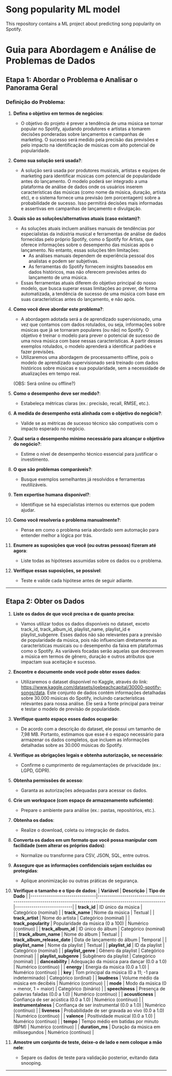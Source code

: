 # Song popularity ML model
This repository contains a ML project about predicting song popularity on Spotify.


# Guia para Abordagem e Análise de Problemas de Dados

## **Etapa 1: Abordar o Problema e Analisar o Panorama Geral**

### Definição do Problema:
1. **Defina o objetivo em termos de negócios**:
   - O objetivo do projeto é prever a tendência de uma música se tornar popular no Spotify, ajudando produtores e artistas a tomarem decisões ponderadas sobre lançamentos e campanhas de marketing. O sucesso será medido pela precisão das previsões e pelo impacto na identificação de músicas com alto potencial de popularidade.

2. **Como sua solução será usada?**:
   - A solução será usada por produtores musicais, artistas e equipes de marketing para identificar músicas com potencial de popularidade antes do lançamento. O modelo poderá ser integrado a uma plataforma de análise de dados onde os usuários inserem características das músicas (como nome da música, duração, artista etc), e o sistema fornece uma previsão (em porcentagem) sobre a probabilidade de sucesso. Isso permitirá decisões mais informadas e assertivas em campanhas de lançamento e divulgação.

3. **Quais são as soluções/alternativas atuais (caso existam)?**:
   - As soluções atuais incluem análises manuais de tendências por especialistas da indústria musical e ferramentas de análise de dados fornecidas pelo próprio Spotify, como o Spotify for Artists, que oferece informações sobre o desempenho das músicas após o lançamento. No entanto, essas soluções têm limitações:
      - As análises manuais dependem de experiência pessoal dos analistas e podem ser subjetivas.
      - As ferramentas do Spotify fornecem insights baseados em dados históricos, mas não oferecem previsões antes do lançamento de uma música.
   - Essas ferramentas atuais diferem do objetivo principal do nosso modelo, que busca superar essas limitações ao prever, de forma automatizada, a tendência de sucesso de uma música com base em suas características antes do lançamento, e não após.

4. **Como você deve abordar este problema?**:
   - A abordagem adotada será a de aprendizado supervisionado, uma vez que contamos com dados rotulados, ou seja, informações sobre músicas que já se tornaram populares (ou não) no Spotify. O objetivo é treinar o modelo para prever o potencial de sucesso de uma nova música com base nessas características. A partir desses exemplos rotulados, o modelo aprenderá a identificar padrões e fazer previsões.
   - Utilizaremos uma abordagem de processamento offline, pois o modelo de aprendizado supervisionado será treinado com dados históricos sobre músicas e sua popularidade, sem a necessidade de atualizações em tempo real.
  

   (OBS: Será online ou offline?)

5. **Como o desempenho deve ser medido?**:
   - Estabeleça métricas claras (ex.: precisão, recall, RMSE, etc.).

6. **A medida de desempenho está alinhada com o objetivo do negócio?**:
   - Valide se as métricas de sucesso técnico são compatíveis com o impacto esperado no negócio.

7. **Qual seria o desempenho mínimo necessário para alcançar o objetivo do negócio?**:
   - Estime o nível de desempenho técnico essencial para justificar o investimento.

8. **O que são problemas comparáveis?**:
   - Busque exemplos semelhantes já resolvidos e ferramentas reutilizáveis.

9. **Tem expertise humana disponível?**:
   - Identifique se há especialistas internos ou externos que podem ajudar.

10. **Como você resolveria o problema manualmente?**:
    - Pense em como o problema seria abordado sem automação para entender melhor a lógica por trás.

11. **Enumere as suposições que você (ou outras pessoas) fizeram até agora**:
    - Liste todas as hipóteses assumidas sobre os dados ou o problema.

12. **Verifique essas suposições, se possível**:
    - Teste e valide cada hipótese antes de seguir adiante.

---

## **Etapa 2: Obter os Dados**

1. **Liste os dados de que você precisa e de quanto precisa**:
   - Vamos utilizar todos os dados disponíveis no dataset, exceto track_id, track_album_id, playlist_name, playlist_id e playlist_subgenre. Esses dados não são relevantes para a previsão de popularidade da música, pois não influenciam diretamente as características musicais ou o desempenho da faixa em plataformas como o Spotify. As variáveis focadas serão aquelas que descrevem a música em termos de gênero, duração e outros atributos que impactam sua aceitação e sucesso.

2. **Encontre e documente onde você pode obter esses dados**:
   - Utilizaremos o dataset disponível no Kaggle, através do link: https://www.kaggle.com/datasets/joebeachcapital/30000-spotify-songs/data. Este conjunto de dados contém informações detalhadas sobre 30.000 músicas do Spotify, incluindo características relevantes para nossa análise. Ele será a fonte principal para treinar e testar o modelo de previsão de popularidade.

3. **Verifique quanto espaço esses dados ocuparão**:
   - De acordo com a descrição do dataset, ele possui um tamanho de 7,98 MB. Portanto, estimamos que esse é o espaço necessário para armazenar os dados completos, que incluem as informações detalhadas sobre as 30.000 músicas do Spotify.

4. **Verifique as obrigações legais e obtenha autorização, se necessário**:
   - Confirme o cumprimento de regulamentações de privacidade (ex.: LGPD, GDPR).

5. **Obtenha permissões de acesso**:
   - Garanta as autorizações adequadas para acessar os dados.

6. **Crie um workspace (com espaço de armazenamento suficiente)**:
   - Prepare o ambiente para análise (ex.: pastas, repositórios, etc.).

7. **Obtenha os dados**:
   - Realize o download, coleta ou integração de dados.

8. **Converta os dados em um formato que você possa manipular com facilidade (sem alterar os próprios dados)**:
   - Normalize ou transforme para CSV, JSON, SQL, entre outros.

9. **Assegure que as informações confidenciais sejam excluídas ou protegidas**:
   - Aplique anonimização ou outras práticas de segurança.

10. **Verifique o tamanho e o tipo de dados**:
| **Variável**                   | **Descrição**                                                                                               | **Tipo de Dado**           |
|--------------------------------|-----------------------------------------------------------------------------------------------------------|----------------------------|
| **track_id**                   | ID único da música                                                                                        | Categórico (nominal)       |
| **track_name**                 | Nome da música                                                                                           | Textual                   |
| **track_artist**               | Nome do artista                                                                                          | Categórico (nominal)       |
| **track_popularity**           | Popularidade da música (0 a 100)                                                                          | Numérico (contínuo)        |
| **track_album_id**             | ID único do álbum                                                                                         | Categórico (nominal)       |
| **track_album_name**           | Nome do álbum                                                                                            | Textual                   |
| **track_album_release_date**   | Data de lançamento do álbum                                                                               | Temporal                  |
| **playlist_name**              | Nome da playlist                                                                                         | Textual                   |
| **playlist_id**                | ID da playlist                                                                                           | Categórico (nominal)       |
| **playlist_genre**             | Gênero da playlist                                                                                        | Categórico (nominal)       |
| **playlist_subgenre**          | Subgênero da playlist                                                                                     | Categórico (nominal)       |
| **danceability**               | Adequação da música para dançar (0.0 a 1.0)                                                               | Numérico (contínuo)        |
| **energy**                     | Energia da música (0.0 a 1.0)                                                                             | Numérico (contínuo)        |
| **key**                        | Tom principal da música (0 a 11; -1 para indeterminado)                                                   | Categórico (ordinal)       |
| **loudness**                   | Volume médio da música em decibéis                                                                        | Numérico (contínuo)        |
| **mode**                       | Modo da música (0 = menor, 1 = maior)                                                                     | Categórico (binário)       |
| **speechiness**                | Presença de palavras faladas (0.0 a 1.0)                                                                  | Numérico (contínuo)        |
| **acousticness**               | Confiança de ser acústica (0.0 a 1.0)                                                                      | Numérico (contínuo)        |
| **instrumentalness**           | Confiança de ser instrumental (0.0 a 1.0)                                                                 | Numérico (contínuo)        |
| **liveness**                   | Probabilidade de ser gravada ao vivo (0.0 a 1.0)                                                          | Numérico (contínuo)        |
| **valence**                    | Positividade musical (0.0 a 1.0)                                                                          | Numérico (contínuo)        |
| **tempo**                      | Tempo médio em batidas por minuto (BPM)                                                                   | Numérico (contínuo)        |
| **duration_ms**                | Duração da música em milissegundos                                                                       | Numérico (contínuo)        |



12. **Amostre um conjunto de teste, deixe-o de lado e nem coloque a mão nele**:
    - Separe os dados de teste para validação posterior, evitando data snooping.

---
